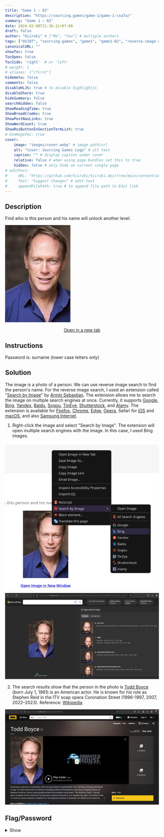 ```yaml
---
title: "Game 1 – 02"
description: "https://sourcing.games/game-1/game-1-csa7a/"
summary: "Game 1 – 02"
date: 2024-02-08T21:36:11+07:00
draft: false
author: "Hiiruki" # ["Me", "You"] # multiple authors
tags: ["OSINT", "sourcing-games", "game1", "game1-02", "reverse-image-search"]
canonicalURL: ""
showToc: true
TocOpen: false
TocSide: 'right'  # or 'left'
# weight: 1
# aliases: ["/first"]
hidemeta: false
comments: false
disableHLJS: true # to disable highlightjs
disableShare: true
hideSummary: false
searchHidden: false
ShowReadingTime: true
ShowBreadCrumbs: true
ShowPostNavLinks: true
ShowWordCount: true
ShowRssButtonInSectionTermList: true
# UseHugoToc: true
cover:
    image: "images/cover.webp" # image path/url
    alt: "Cover: Sourcing Games Logo" # alt text
    caption: "" # display caption under cover
    relative: false # when using page bundles set this to true
    hidden: false # only hide on current single page
# editPost:
#     URL: "https://github.com/hiiruki/hiiruki.dev/tree/main/content/writeups/sourcing-games/game1-02/index.md"
#     Text: "Suggest Changes" # edit text
#     appendFilePath: true # to append file path to Edit link
---
```


## Description

Find who is this person and his name will unlock another level.

![Photo](images/photo.jpg#center)

<p align=center> <a href="https://sourcing.games/wp-content/uploads/2017/03/photo-203x300.jpg" title="photo-203x300.jpg">Open in a new tab</a> </p>

## Instructions

Password is: surname (lower case letters only)

## Solution

The image is a photo of a person. We can use reverse image search to find the person's name. For the reverse image search, I used an extension called "[Search by Image](https://github.com/dessant/search-by-image)" by [Armin Sebastian](https://armin.dev/). The extension allows me to search the image on multiple search engines at once. Currently, it supports [Google](https://images.google.com/), [Bing](https://www.bing.com/visualsearch), [Yandex](https://yandex.com/images/), [Baidu](https://image.baidu.com/), [Sogou](https://pic.sogou.com/), [TinEye](https://tineye.com/), [Shutterstock](https://www.shutterstock.com/images), and [Alamy](https://www.alamy.com/). The extension is available for [Firefox](https://addons.mozilla.org/firefox/addon/search_by_image/), [Chrome](https://chrome.google.com/webstore/detail/search-by-image/cnojnbdhbhnkbcieeekonklommdnndci), [Edge](https://microsoftedge.microsoft.com/addons/detail/search-by-image/hckehkfhdkpmdlonmjaagiodlpjbonmc), [Opera](https://addons.opera.com/extensions/details/search-by-image/), Safari for [iOS](https://apps.apple.com/us/app/search-by-image-for-safari/id1544552106?platform=iphone) and [macOS](https://apps.apple.com/us/app/search-by-image-for-safari/id1544552106?platform=mac), and also [Samsung Internet](https://galaxystore.samsung.com/detail/dev.armin.searchbyimage).

1. Right-click the image and select "Search by Image". The extension will open multiple search engines with the image. In this case, I used Bing images.

![Right-click and select Search by Image](images/search-by-image.webp#center)

![Search by Image](images/bing.webp#center)

2. The search results show that the person in the photo is [Todd Boyce](https://www.imdb.com/name/nm0101668/) (born July 1, 1961) is an American actor. He is known for his role as Stephen Reid in the ITV soap opera Coronation Street (1996–1997, 2007, 2022–2023). Reference: [Wikipedia](https://en.wikipedia.org/wiki/Todd_Boyce)

![Todd Boyce](images/Todd-Boyce.webp#center)

## Flag/Password

<details>
<summary> Show </summary>

`boyce`

</details>
